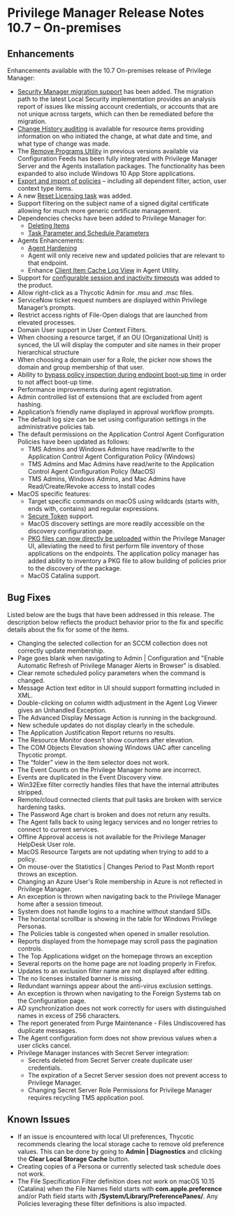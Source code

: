 [title]: # (10.7 On-prem)
[tags]: # (on-premises)
[priority]: # (30097)
# Privilege Manager Release Notes 10.7 – On-premises

## Enhancements

Enhancements available with the 10.7 On-premises release of Privilege Manager:

* [Security Manager migration support](../local-security/migrate-lss-policies.md) has been added. The migration path to the latest Local Security implementation provides an analysis report of issues like missing account credentials, or accounts that are not unique across targets, which can then be remediated before the migration. 
* [Change History auditing](../ui/config/history/index.md) is available for resource items providing information on who initiated the change, at what date and time, and what type of change was made.
* The [Remove Programs Utility](../how-to/maintenance/remove-programs-utility.md) in previous versions available via Configuration Feeds has been fully integrated with Privilege Manager Server and the Agents installation packages. The functionality has been expanded to also include Windows 10 App Store applications.
* [Export and import of policies](../how-to/maintenance/export-import.md) – including all dependent filter, action, user context type items.
* A new [Reset Licensing task](../tasks/reset-license.md) was added.
* Support filtering on the subject name of a signed digital certificate allowing for much more generic certificate management.
* Dependencies checks have been added to Privilege Manager for:
  * [Deleting Items](../app-control/operations/delete.md)
  * [Task Parameter and Schedule Parameters](../tasks/scheduled/index.md\#task_parameter_conflicts)
* Agents Enhancements:
  * [Agent Hardening](../install/agents/agent-hardening.md)
  * Agent will only receive new and updated policies that are relevant to that endpoint.
  * Enhance [Client Item Cache Log View](../troubleshooting/endpoint/endpoint-issues.md\#view_cache_button) in Agent Utility.
* Support for [configurable session and inactivity timeouts](../ui/config/advanced/adv-pm-general.md\#general_system_settings) was added to the product.
* Allow right-click as a Thycotic Admin for .msu and .msc files.
* ServiceNow ticket request numbers are displayed within Privilege Manager’s prompts.
* Restrict access rights of File-Open dialogs that are launched from elevated processes.
* Domain User support in User Context Filters.
* When choosing a resource target, if an OU (Organizational Unit) is synced, the UI will display the computer and site names in their proper hierarchical structure
* When choosing a domain user for a Role, the picker now shows the domain and group membership of that user.
* Ability to [bypass policy inspection during endpoint boot-up time](../troubleshooting/performance/boot-up.md) in order to not affect boot-up time.
* Performance improvements during agent registration.
* Admin controlled list of extensions that are excluded from agent hashing.
* Application’s friendly name displayed in approval workflow prompts.
* The default log size can be set using configuration settings in the administrative policies tab.
* The default permissions on the Application Control Agent Configuration Policies have been updated as follows:
  * TMS Admins and Windows Admins have read/write to the Application Control Agent Configuration Policy (Windows)
  * TMS Admins and Mac Admins have read/write to the Application Control Agent Configuration Policy (MacOS)
  * TMS Admins, Windows Admins, and Mac Admins have Read/Create/Revoke access to Install codes
* MacOS specific features:
  * Target specific commands on macOS using wildcards (starts with, ends with, contains) and regular expressions.
  * [Secure Token](../local-security/secure-token.md) support.
  * MacOS discovery settings are more readily accessible on the discovery configuration page.
  * [PKG files can now directly be uploaded](../app-control/policies/examples/mac/inventory-pkg.md) within the Privilege Manager UI, alleviating the need to first perform file inventory of those applications on the endpoints. The application policy manager has added ability to inventory a PKG file to allow building of policies prior to     the discovery of the package.
  * MacOS Catalina support.

## Bug Fixes

Listed below are the bugs that have been addressed in this release. The description below reflects the product behavior prior to the fix and specific details about the fix for some of the items.

* Changing the selected collection for an SCCM collection does not correctly update membership.
* Page goes blank when navigating to Admin | Configuration and "Enable Automatic Refresh of Privilege Manager Alerts in Browser" is disabled.
* Clear remote scheduled policy parameters when the command is changed.
* Message Action text editor in UI should support formatting included in XML.
* Double-clicking on column width adjustment in the Agent Log Viewer gives an Unhandled Exception.
* The Advanced Display Message Action is running in the background.
* New schedule updates do not display clearly in the schedule.
* The Application Justification Report returns no results.
* The Resource Monitor doesn't show counters after elevation.
* The COM Objects Elevation showing Windows UAC after canceling Thycotic prompt.
* The “folder” view in the item selector does not work.
* The Event Counts on the Privilege Manager home are incorrect.
* Events are duplicated in the Event Discovery view.
* Win32Exe filter correctly handles files that have the internal attributes stripped.
* Remote/cloud connected clients that pull tasks are broken with service hardening tasks.
* The Password Age chart is broken and does not return any results.
* The Agent falls back to using legacy services and no longer retries to connect to current services.
* Offline Approval access is not available for the Privilege Manager HelpDesk User role.
* MacOS Resource Targets are not updating when trying to add to a policy.
* On mouse-over the Statistics | Changes Period to Past Month report throws an exception.
* Changing an Azure User's Role membership in Azure is not reflected in Privilege Manager.
* An exception is thrown when navigating back to the Privilege Manager home after a session timeout.
* System does not handle logins to a machine without standard SIDs.
* The horizontal scrollbar is showing in the table for Windows Privilege Personas.
* The Policies table is congested when opened in smaller resolution.
* Reports displayed from the homepage may scroll pass the pagination controls.
* The Top Applications widget on the homepage throws an exception
* Several reports on the home page are not loading properly in Firefox.
* Updates to an exclusion filter name are not displayed after editing.
* The no licenses installed banner is missing.
* Redundant warnings appear about the anti-virus exclusion settings.
* An exception is thrown when navigating to the Foreign Systems tab on the Configuration page.
* AD synchronization does not work correctly for users with distinguished names in excess of 256 characters.
* The report generated from Purge Maintenance - Files Undiscovered has duplicate messages.
* The Agent configuration form does not show previous values when a user clicks cancel.
* Privilege Manager instances with Secret Server integration:
  * Secrets deleted from Secret Server create duplicate user credentials.
  * The expiration of a Secret Server session does not prevent access to Privilege Manager.
  * Changing Secret Server Role Permissions for Privilege Manager requires recycling TMS application pool.

## Known Issues

* If an issue is encountered with local UI preferences, Thycotic recommends clearing the local storage cache to remove old preference values. This can be done by going to __Admin | Diagnostics__ and clicking the __Clear Local Storage Cache__ button.
* Creating copies of a Persona or currently selected task schedule does not work.
* The File Specification Filter definition does not work on macOS 10.15 (Catalina) when the File Names field starts with __com.apple.preference__ and/or Path field starts with __/System/Library/PreferencePanes/__. Any Policies leveraging these filter definitions is also impacted.

